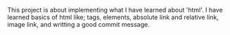 This project is about implementing what I have learned about 'html'.
I have learned basics of html like; tags, elements, absolute link and relative link, image link, and writting a good commit message. 

